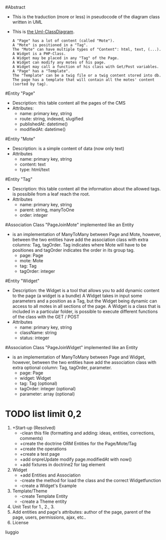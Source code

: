 #Abstract
* This is the traduction (more or less) in pseudocode of the diagram class written in UML
* This is [the Uml-ClassDiagram](https://github.com/liuggio/xwc-sandbox/blob/master/ClassDiagram.gif "Class Diagram").

      A "Page" has a lot of content (called "Mote").
      A "Mote" is positioned in a "Tag".
      The "Mote" can have multiple types of "Content": html, text, (...).
      A Widget is a PHP-Class.
      A Widget may be placed in any "Tag" of the Page.
      A Widget can modify any motes of his page.
      A Widget may call a function of his class with Get/Post variables.
      A "Page" has a "Template".
      The "Template" can be a twig file or a twig content stored into db.
      The page has a template that will contain all the motes' content (sorted by tag).
 
#Entity "Page"
 * Description: this table content all the pages of the CMS 
 * Attributes:
   * name: primary key, string
   * route: string, indexed, slugified
   * publishedAt: datetime()
   * modifiedAt: datetime()

#Entity "Mote"
 * Description: is a simple content of data (now only text)
 * Attributes
   * name: primary key, string 
   * content: text
   * type: html/text

#Entity "Tag"
 * Description: this table content all the information about the allowed tags. is possibile from a leaf reach the root.
 * Attributes
   * name: primary key, string
   * parent: string, manyToOne
   * order: integer

#Association Class "PageJoinMote" implemented like an Entity
 * is an implementation of ManyToMany between Page and Mote, however, 
between the two entities have add the association class with extra columns: Tag, tagOrder. 
Tag indicates where Mote will have to be positiones and tagOrder indicates the order in its group tag.
   * page: Page
   * mote: Mote
   * tag: Tag
   * tagOrder: integer

#Entity "Widget"
 * Description: the Widget is a tool that allows you to add dynamic content to the page (a widget is a bundle)
A Widget takes in input some parameters and a position as a Tag, but the Widget being dynamic can access to all motes in all sections of the page.
A Widget is a class that is included in a particular folder, is possible to execute different functions of the class with the GET / POST 
 * Attributes
   * name: primary key, string
   * className: string
   * status: integer

#Association Class "PageJoinWidget" implemented like an Entity
 * is an implementation of ManyToMany between Page and Widget, however, between the two entities have add the association class with extra optional column: Tag, tagOrder, parameter.
   * page: Page
   * widget: Widget
   * tag: Tag (optional)
   * tagOrder: integer (optional)
   * parameter: array (optional)
      
# TODO list limit 0,2
 1. +Start-up (Resolved)
    * -clean this file (formatting and adding: ideas, entities, corrections, comments)  
    * +create the doctrine ORM Entities for the Page/Mote/Tag
    * +create the operations
    * +create a test page
    * +add onpreUpdate modify page.modifiedAt with now()
    * +add fixtures in doctrine2 for tag element
 2. Widget
    * +add Entities and Association
    * -create the method for load the class and the correct Widgetfunction
    * -create a Widget's Example
 3. Template/Theme
    * -create Template Entity
    * -create a Theme entity
 4. Unit Test for 1., 2., 3.
 5. Add entities and page's attributes: author of the page, parent of the page, users, permissions, ajax, etc..
 6. License
 
 
 
 

 liuggio